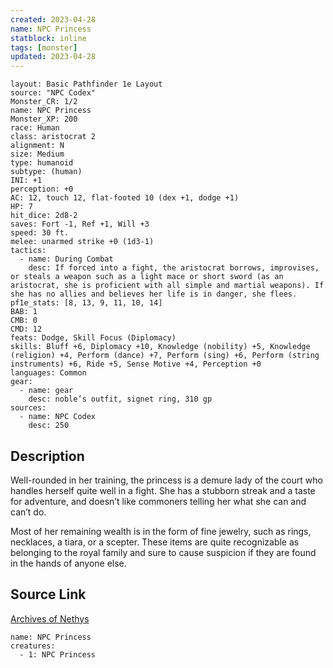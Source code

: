 ```yaml
---
created: 2023-04-28
name: NPC Princess
statblock: inline
tags: [monster]
updated: 2023-04-28
---
```

```statblock
layout: Basic Pathfinder 1e Layout
source: "NPC Codex"
Monster_CR: 1/2
name: NPC Princess
Monster_XP: 200
race: Human
class: aristocrat 2
alignment: N
size: Medium
type: humanoid
subtype: (human)
INI: +1
perception: +0
AC: 12, touch 12, flat-footed 10 (dex +1, dodge +1)
HP: 7
hit_dice: 2d8-2
saves: Fort -1, Ref +1, Will +3
speed: 30 ft.
melee: unarmed strike +0 (1d3-1)
tactics:
  - name: During Combat
    desc: If forced into a fight, the aristocrat borrows, improvises, or steals a weapon such as a light mace or short sword (as an aristocrat, she is proficient with all simple and martial weapons). If she has no allies and believes her life is in danger, she flees.
pf1e_stats: [8, 13, 9, 11, 10, 14]
BAB: 1
CMB: 0
CMD: 12
feats: Dodge, Skill Focus (Diplomacy)
skills: Bluff +6, Diplomacy +10, Knowledge (nobility) +5, Knowledge (religion) +4, Perform (dance) +7, Perform (sing) +6, Perform (string instruments) +6, Ride +5, Sense Motive +4, Perception +0
languages: Common
gear:
  - name: gear
    desc: noble’s outfit, signet ring, 310 gp
sources:
  - name: NPC Codex
    desc: 250
```
## Description
Well-rounded in her training, the princess is a demure lady of the court who handles herself quite well in a fight. She has a stubborn streak and a taste for adventure, and doesn’t like commoners telling her what she can and can’t do.

Most of her remaining wealth is in the form of fine jewelry, such as rings, necklaces, a tiara, or a scepter. These items are quite recognizable as belonging to the royal family and sure to cause suspicion if they are found in the hands of anyone else.
## Source Link
[Archives of Nethys](https://aonprd.com/NPCDisplay.aspx?ItemName=Princess)
```encounter-table
name: NPC Princess
creatures:
  - 1: NPC Princess
```

